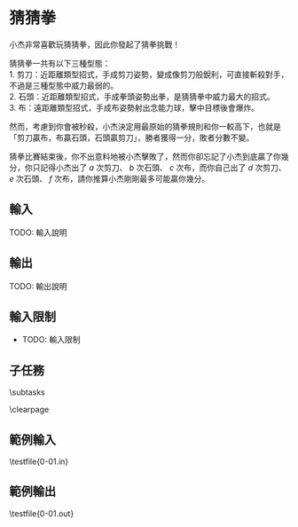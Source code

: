 # 猜猜拳

<!-- \begin{figure}[h]
\centering
\includegraphics[width=2in]{TODO.jpg}
\caption{TODO: 圖片說明}
\end{figure} -->

小杰非常喜歡玩猜猜拳，因此你發起了猜拳挑戰！

猜猜拳一共有以下三種型態：\
$1.$ 剪刀：近距離類型招式，手成剪刀姿勢，變成像剪刀般銳利，可直接斬殺對手，不過是三種型態中威力最弱的。\
$2.$ 石頭：近距離類型招式，手成拳頭姿勢出拳，是猜猜拳中威力最大的招式。\
$3.$ 布：遠距離類型招式，手成布姿勢射出念能力球，擊中目標後會爆炸。

然而，考慮到你會被秒殺，小杰決定用最原始的猜拳規則和你一較高下，也就是「剪刀贏布，布贏石頭，石頭贏剪刀」，勝者獲得一分，敗者分數不變。

猜拳比賽結束後，你不出意料地被小杰擊敗了，然而你卻忘記了小杰到底贏了你幾分，你只記得小杰出了 $a$ 次剪刀、 $b$ 次石頭、 $c$ 次布，而你自己出了 $d$ 次剪刀、 $e$ 次石頭、 $f$ 次布，請你推算小杰剛剛最多可能贏你幾分。

## 輸入
TODO: 輸入說明

## 輸出
TODO: 輸出說明

## 輸入限制
 - TODO: 輸入限制

## 子任務
\subtasks

\clearpage

## 範例輸入
\testfile{0-01.in}

## 範例輸出
\testfile{0-01.out}
